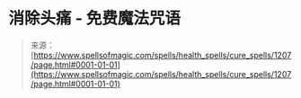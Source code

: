 <!--yml

category: 未分类

date: 2024-06-12 18:34:08

-->

# 消除头痛 - 免费魔法咒语

> 来源：[https://www.spellsofmagic.com/spells/health_spells/cure_spells/1207/page.html#0001-01-01](https://www.spellsofmagic.com/spells/health_spells/cure_spells/1207/page.html#0001-01-01)
